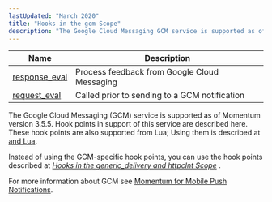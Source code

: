 ```yaml
---
lastUpdated: "March 2020"
title: "Hooks in the gcm Scope"
description: "The Google Cloud Messaging GCM service is supported as of Momentum version 3 5 5 Hook points in support of this service are described here These hook points are also supported from Lua Using them is described at GCM and Lua Instead of using the GCM specific hook points you..."
---
```



| Name                                                                                           | Description                                   |
|------------------------------------------------------------------------------------------------|-----------------------------------------------|
| [response_eval](/momentum/3/3-api/hooks-gcm-response-eval) | Process feedback from Google Cloud Messaging  |
| [request_eval](/momentum/3/3-api/hooks-gcm-request-eval)   | Called prior to sending to a GCM notification |

The Google Cloud Messaging (GCM) service is supported as of Momentum version 3.5.5\. Hook points in support of this service are described here. These hook points are also supported from Lua; Using them is described at [and Lua](/momentum/3/3-push/push-gcm-lua).

Instead of using the GCM-specific hook points, you can use the hook points described at [*Hooks in the generic_delivery and httpclnt Scope*](/momentum/3/3-api/hooks-generic-delivery) .

For more information about GCM see [Momentum for Mobile Push Notifications](/momentum/3/3-push).